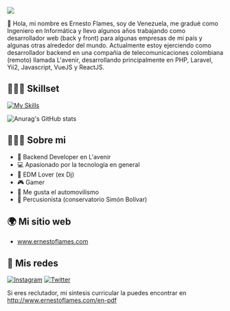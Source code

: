 <a href="https://www.ernestoflames.com" target="_blank"><img src="https://i.postimg.cc/dVrmw23F/Dise-o-sin-t-tulo.gif"></a>

👋 Hola, mi nombre es Ernesto Flames, soy de Venezuela, me gradué como Ingeniero en Informática y llevo algunos años trabajando como desarrollador web (back y front) para algunas empresas de mi país y algunas otras alrededor del mundo. Actualmente estoy ejerciendo como desarrollador backend en una compañia de telecomunicaciones colombiana (remoto) llamada L'avenir, desarrollando principalmente en PHP, Laravel, Yii2, Javascript, VueJS y ReactJS.

## 👨🏼‍💻 Skillset

[![My Skills](https://skillicons.dev/icons?i=html,css,php,laravel,nodejs,express,react,vue,mysql,docker,aws,git,wordpress&theme=dark)](https://www.ernestoflames.com)


![Anurag's GitHub stats](https://github-readme-stats.vercel.app/api?username=eflames&count_private=true&theme=react&show_icons=true)

## 👨🏼‍🦲 Sobre mi

- 💼 Backend Developer en L'avenir
- 💻 Apasionado por la tecnología en general
- 🎵 EDM Lover (ex Dj)
- 🎮 Gamer
- 🚗 Me gusta el automovilismo
- 🥁 Percusionista (conservatorio Simón Bolívar)

## 🌍 Mi sitio web
- www.ernestoflames.com

## 📱 Mis redes
[![Instagram](https://skillicons.dev/icons?i=instagram&theme=light)](https://instagram.com/ernestoflames)
[![Twitter](https://skillicons.dev/icons?i=twitter&theme=light)](https://twitter.com/ernestoflames)

Si eres reclutador, mi sintesis curricular la puedes encontrar en http://www.ernestoflames.com/en-pdf

